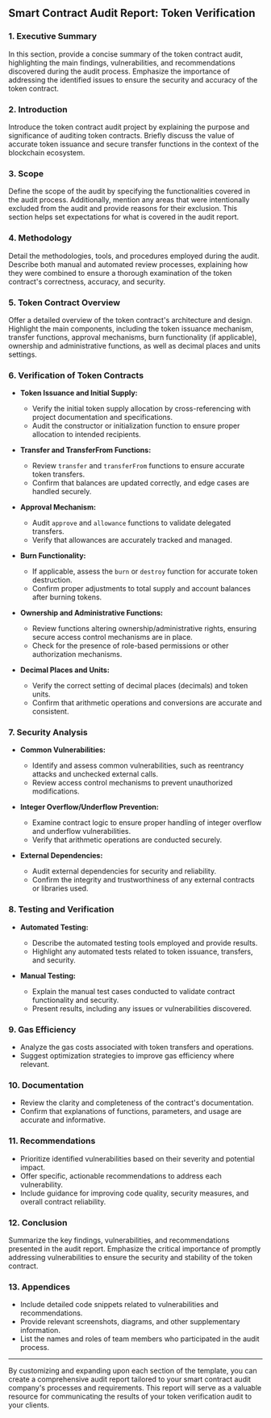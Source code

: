 

## Smart Contract Audit Report: Token Verification

### 1. Executive Summary

In this section, provide a concise summary of the token contract audit, highlighting the main findings, vulnerabilities, and recommendations discovered during the audit process. Emphasize the importance of addressing the identified issues to ensure the security and accuracy of the token contract.

### 2. Introduction

Introduce the token contract audit project by explaining the purpose and significance of auditing token contracts. Briefly discuss the value of accurate token issuance and secure transfer functions in the context of the blockchain ecosystem.

### 3. Scope

Define the scope of the audit by specifying the functionalities covered in the audit process. Additionally, mention any areas that were intentionally excluded from the audit and provide reasons for their exclusion. This section helps set expectations for what is covered in the audit report.

### 4. Methodology

Detail the methodologies, tools, and procedures employed during the audit. Describe both manual and automated review processes, explaining how they were combined to ensure a thorough examination of the token contract's correctness, accuracy, and security.

### 5. Token Contract Overview

Offer a detailed overview of the token contract's architecture and design. Highlight the main components, including the token issuance mechanism, transfer functions, approval mechanisms, burn functionality (if applicable), ownership and administrative functions, as well as decimal places and units settings.

### 6. Verification of Token Contracts

- **Token Issuance and Initial Supply:**
  - Verify the initial token supply allocation by cross-referencing with project documentation and specifications.
  - Audit the constructor or initialization function to ensure proper allocation to intended recipients.

- **Transfer and TransferFrom Functions:**
  - Review `transfer` and `transferFrom` functions to ensure accurate token transfers.
  - Confirm that balances are updated correctly, and edge cases are handled securely.

- **Approval Mechanism:**
  - Audit `approve` and `allowance` functions to validate delegated transfers.
  - Verify that allowances are accurately tracked and managed.

- **Burn Functionality:**
  - If applicable, assess the `burn` or `destroy` function for accurate token destruction.
  - Confirm proper adjustments to total supply and account balances after burning tokens.

- **Ownership and Administrative Functions:**
  - Review functions altering ownership/administrative rights, ensuring secure access control mechanisms are in place.
  - Check for the presence of role-based permissions or other authorization mechanisms.

- **Decimal Places and Units:**
  - Verify the correct setting of decimal places (decimals) and token units.
  - Confirm that arithmetic operations and conversions are accurate and consistent.

### 7. Security Analysis

- **Common Vulnerabilities:**
  - Identify and assess common vulnerabilities, such as reentrancy attacks and unchecked external calls.
  - Review access control mechanisms to prevent unauthorized modifications.

- **Integer Overflow/Underflow Prevention:**
  - Examine contract logic to ensure proper handling of integer overflow and underflow vulnerabilities.
  - Verify that arithmetic operations are conducted securely.

- **External Dependencies:**
  - Audit external dependencies for security and reliability.
  - Confirm the integrity and trustworthiness of any external contracts or libraries used.

### 8. Testing and Verification

- **Automated Testing:**
  - Describe the automated testing tools employed and provide results.
  - Highlight any automated tests related to token issuance, transfers, and security.

- **Manual Testing:**
  - Explain the manual test cases conducted to validate contract functionality and security.
  - Present results, including any issues or vulnerabilities discovered.

### 9. Gas Efficiency

- Analyze the gas costs associated with token transfers and operations.
- Suggest optimization strategies to improve gas efficiency where relevant.

### 10. Documentation

- Review the clarity and completeness of the contract's documentation.
- Confirm that explanations of functions, parameters, and usage are accurate and informative.

### 11. Recommendations

- Prioritize identified vulnerabilities based on their severity and potential impact.
- Offer specific, actionable recommendations to address each vulnerability.
- Include guidance for improving code quality, security measures, and overall contract reliability.

### 12. Conclusion

Summarize the key findings, vulnerabilities, and recommendations presented in the audit report. Emphasize the critical importance of promptly addressing vulnerabilities to ensure the security and stability of the token contract.

### 13. Appendices

- Include detailed code snippets related to vulnerabilities and recommendations.
- Provide relevant screenshots, diagrams, and other supplementary information.
- List the names and roles of team members who participated in the audit process.

---

By customizing and expanding upon each section of the template, you can create a comprehensive audit report tailored to your smart contract audit company's processes and requirements. This report will serve as a valuable resource for communicating the results of your token verification audit to your clients.